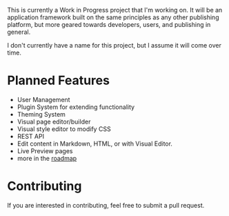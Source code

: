This is currently a Work in Progress project that I'm working on. It will be an application framework built on the same principles as any other publishing platform, but more geared towards developers, users, and publishing in general.

I don't currently have a name for this project, but I assume it will come over time.

Planned Features
====

- User Management
- Plugin System for extending functionality
- Theming System
- Visual page editor/builder
- Visual style editor to modify CSS
- REST API
- Edit content in Markdown, HTML, or with Visual Editor.
- Live Preview pages
- more in the [roadmap](https://trello.com/b/9cIara3V/drunken-ninja-roadmap)


Contributing
====

If you are interested in contributing, feel free to submit a pull request.
